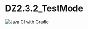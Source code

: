 # DZ2.3.2_TestMode
![Java CI with Gradle](https://github.com/vvitoss/DZ2.3.2_TestMode/actions/workflows/gradle.yml/badge.svg?branch=main)
